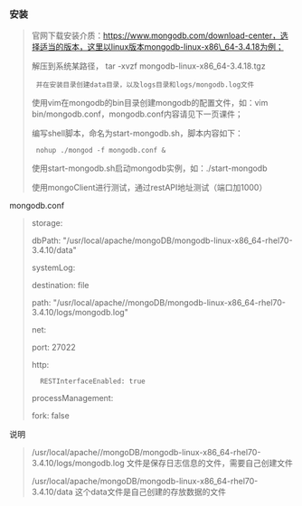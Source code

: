 ### 安装

> 官网下载安装介质：https://www.mongodb.com/download-center，选择适当的版本，这里以linux版本mongodb-linux-x86\_64-3.4.18为例；
>
> 解压到系统某路径， tar -xvzf mongodb-linux-x86\_64-3.4.18.tgz
>
>      并在安装目录创建data目录，以及logs目录和logs/mongodb.log文件
>
> 使用vim在mongodb的bin目录创建mongodb的配置文件，如：vim bin/mongodb.conf，mongodb.conf内容请见下一页课件；
>
> 编写shell脚本，命名为start-mongodb.sh，脚本内容如下：
>
>      nohup ./mongod -f mongodb.conf &
>
> 使用start-mongodb.sh启动mongodb实例，如：./start-mongodb
>
> 使用mongoClient进行测试，通过restAPI地址测试（端口加1000）

mongodb.conf

> storage:
>
>    dbPath: "/usr/local/apache/mongoDB/mongodb-linux-x86\_64-rhel70-3.4.10/data"
>
> systemLog:
>
>    destination: file
>
>    path: "/usr/local/apache//mongoDB/mongodb-linux-x86\_64-rhel70-3.4.10/logs/mongodb.log"
>
> net:
>
>    port: 27022
>
>    http:
>
>       RESTInterfaceEnabled: true
>
> processManagement:
>
>    fork: false

说明

> /usr/local/apache//mongoDB/mongodb-linux-x86\_64-rhel70-3.4.10/logs/mongodb.log 文件是保存日志信息的文件，需要自己创建文件
>
> /usr/local/apache/mongoDB/mongodb-linux-x86\_64-rhel70-3.4.10/data 这个data文件是自己创建的存放数据的文件



